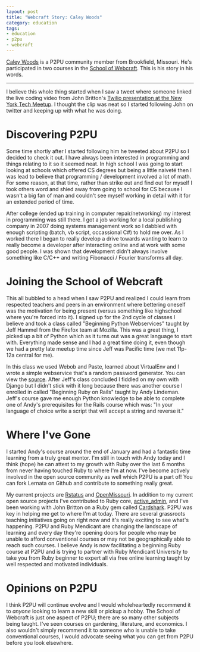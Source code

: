 ```yaml
---
layout: post
title: "Webcraft Story: Caley Woods"
category: education
tags:
- education
- p2pu
- webcraft
---
```

[Caley Woods](http://caleywoods.posterous.com/) is a P2PU community member from Brookfield, Missouri. He's participated in two courses in the [School of Webcraft](http://p2pu.org/webcraft). This is his story in his words.

---

I believe this whole thing started when I saw a tweet where someone linked the live coding video from John Britton's [Twilio presentation at the New York Tech Meetup](http://www.johndbritton.com/post/2010/august/04/live_coding_demo_new_york_tech_meetup). I thought the clip was neat so I started following John on twitter and keeping up with what he was doing. 

# Discovering P2PU

Some time shortly after I started following him he tweeted about P2PU so I decided to check it out. I have always been interested in programming and things relating to it so it seemed neat. In high school I was going to start looking at schools which offered CS degrees but being a little naiveté then I was lead to believe that programming / development involved a lot of math. For some reason, at that time, rather than strike out and find out for myself I took others word and shied away from going to school for CS because I wasn't a big fan of man and couldn't see myself working in detail with it for an extended period of time. 

After college (ended up training in computer repair/networking) my interest in programming was still there. I got a job working for a local publishing company in 2007 doing systems management work so I dabbled with enough scripting (batch, vb script, occassional C#) to hold me over. As I worked there I began to really develop a drive towards wanting to learn to really become a developer after interacting online and at work with some good people. I was shown that development didn't always involve something like C/C++ and writing Fibonacci / Fourier transforms all day.

# Joining the School of Webcraft

This all bubbled to a head when I saw P2PU and realized I could learn from respected teachers and peers in an environment where bettering oneself was the motivation for being present (versus something like highschool where you're forced into it). I signed up for the 2nd cycle of classes I believe and took a class called "Beginning Python Webservices" taught by Jeff Hammel from the Firefox team at Mozilla. This was a great thing, I picked up a bit of Python which as it turns out was a great language to start with. Everything made sense and I had a great time doing it, even though we had a pretty late meetup time since Jeff was Pacific time (we met 11p-12a central for me). 

In this class we used Webob and Paste, learned about VirtualEnv and I wrote a simple webservice that's a random password generator. You can view the [source](https://gist.github.com/1074847). After Jeff's class concluded I fiddled on my own with Django but I didn't stick with it long because there was another course I enrolled in called "Beginning Ruby on Rails" taught by Andy Lindeman. Jeff's course gave me enough Python knowledge to be able to complete one of Andy's prerequisites for the Rails course which was: "In your language of choice write a script that will accept a string and reverse it."  

# Where I've Gone

I started Andy's course around the end of January and had a fantastic time learning from a truly great mentor. I'm still in touch with Andy today and I think (hope) he can attest to my growth with Ruby over the last 6 months from never having touched Ruby to where I'm at now. I've become actively involved in the open source community as well which P2PU is a part of! You can fork Lernata on Github and contribute to something really great. 

My current projects are [Rstatus](http://rstat.us/) and [OpenMissouri](http://openmissouri.org/). In addition to my current open source projects I've contributed to Ruby core, [active_admin](https://github.com/gregbell/active_admin), and I've been working with John Britton on a Ruby gem called [Cardshark](https://github.com/johndbritton/cardshark). P2PU was key in helping me get to where I'm at today. There are several grassroots teaching initiatives going on right now and it's really exciting to see what's happening. P2PU and Ruby Mendicant are changing the landscape of learning and every day they're opening doors for people who may be unable to afford conventional courses or may not be geographically able to reach such courses. I believe Andy is now facilitating a beginning Ruby course at P2PU and is trying to partner with Ruby Mendicant University to take you from Ruby beginner to expert all via free online learning taught by well respected and motivated individuals. 

# Opinions on P2PU

I think P2PU will continue evolve and I would wholeheartedly recommend it to _anyone_ looking to learn a new skill or pickup a hobby. The School of Webcraft is just one aspect of P2PU; there are so many other subjects being taught. I've seen courses on gardening, literature, and economics. I also wouldn't simply recommend it to someone who is unable to take conventional courses, I would advocate seeing what you can get from P2PU before you look elsewhere.
